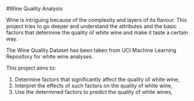 #Wine Quality Analysis

Wine is intriguing because of the complexity and layers of its flavour. This project tries to go deeper and understand the attributes and the basic factors that determine the quality of white wine and make it taste a certain way.

The Wine Quality Dataset has been taken from UCI Machine Learning Repository for white wine analyses.

This project aims to:

1. Determine factors that significantly affect the quality of white wine,
2. Interpret the effects of such factors on the quality of white wine,
3. Use the determined factors to predict the quality of white wines,
